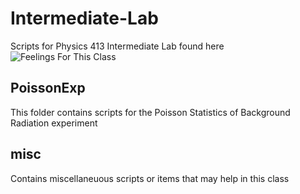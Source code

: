 # Intermediate-Lab
Scripts for Physics 413 Intermediate Lab found here
<br />
![Feelings For This Class](https://media.giphy.com/media/1BXa2alBjrCXC/giphy.gif)

## PoissonExp
This folder contains scripts for the Poisson Statistics of Background Radiation experiment

## misc
Contains miscellaneuous scripts or items that may help in this class

